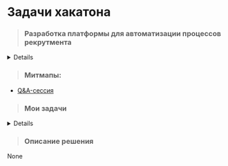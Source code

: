 # Задачи хакатона
> ### Разработка платформы для автоматизации процессов рекрутмента

<details>
Командам необходимо автоматизировать полный цикл подбора кандидата на вакансию с момента заявки до выхода нового сотрудника 
</details> 

> ### Митмапы:
- [Q&A-сессия](https://disk.yandex.ru/d/L3rcCHdttKZbHw)

> ### Мои задачи
<details>
None
</details>

> ### Описание решения
None



